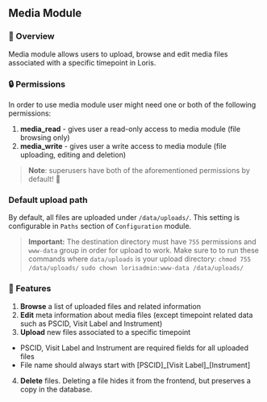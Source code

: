 ## Media Module

### 📄 Overview

Media module allows users to upload, browse and edit media files associated with a specific timepoint in Loris.

### 🔒 Permissions

In order to use media module user might need one or both of the following permissions:

1. **media_read** - gives user a read-only access to media module (file browsing only)
2. **media_write** - gives user a write access to media module (file uploading, editing and deletion)

>**Note**: superusers have both of the aforementioned permissions by default! 💪

### Default upload path

By default, all files are uploaded under `/data/uploads/`.
This setting is configurable in `Paths` section of `Configuration` module.

>**Important:** The destination directory must have `755` permissions and `www-data` group in order for upload to work.
Make sure to to run these commands where `data/uploads` is your upload directory:
`chmod 755 /data/uploads/`
`sudo chown lorisadmin:www-data /data/uploads/`

### 💯 Features

1. **Browse** a list of uploaded files and related information
2. **Edit** meta information about media files (except timepoint related data such as PSCID, Visit Label and Instrument)
3. **Upload** new files associated to a specific timepoint
  - PSCID, Visit Label and Instrument are required fields for all uploaded files
  - File name should always start with [PSCID]\_[Visit Label]\_[Instrument]
4. **Delete** files. Deleting a file hides it from the frontend, but preserves a copy in the database.
